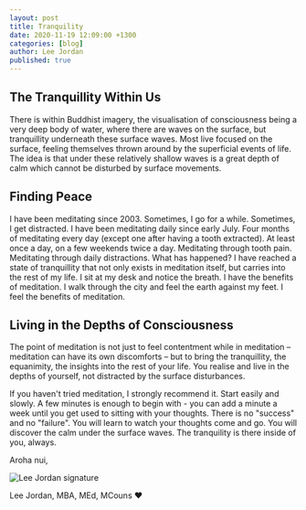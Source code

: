 ```yaml
---
layout: post
title: Tranquility
date: 2020-11-19 12:09:00 +1300
categories: [blog]
author: Lee Jordan
published: true
---
```


<h2>The Tranquillity Within Us</h2>

<p>There is within Buddhist imagery, the visualisation of consciousness being a very deep body of water, where there are waves on the surface, but tranquillity underneath these surface waves. Most live focused on the surface, feeling themselves thrown around by the superficial events of life. The idea is that under these relatively shallow waves is a great depth of calm which cannot be disturbed by surface movements. </p>

<h2>Finding Peace</h2>

<p>I have been meditating since 2003. Sometimes, I go for a while. Sometimes, I get distracted. I have been meditating daily since early July. Four months of meditating every day (except one after having a tooth extracted). At least once a day, on a few weekends twice a day. Meditating through tooth pain. Meditating through daily distractions. What has happened? I have reached a state of tranquillity that not only exists in meditation itself, but carries into the rest of my life. I sit at my desk and notice the breath. I have the benefits of meditation. I walk through the city and feel the earth against my feet. I feel the benefits of meditation. </p>

<h2>Living in the Depths of Consciousness</h2>

<p>The point of meditation is not just to feel contentment while in meditation – meditation can have its own discomforts – but to bring the tranquillity, the equanimity, the insights into the rest of your life. You realise and live in the depths of yourself, not distracted by the surface disturbances. </p>

<p>If you haven't tried meditation, I strongly recommend it. Start easily and slowly. A few minutes is enough to begin with - you can add a minute a week until you get used to sitting with your thoughts. There is no "success" and no "failure". You will learn to watch your thoughts come and go. You will discover the calm under the surface waves. The tranquility is there inside of you, always.</p>

<p>Aroha nui,</p>

<img src="https://therapyaroha.co.nz/public/assets/images/lee-jordan.png" alt="Lee Jordan signature">

Lee Jordan, MBA, MEd, MCouns ❤️